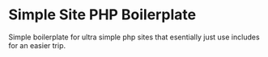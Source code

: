 Simple Site PHP Boilerplate
================

Simple boilerplate for ultra simple php sites that esentially just use includes for an easier trip.